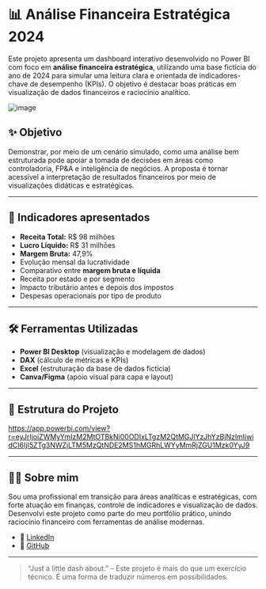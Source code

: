 # 📊 Análise Financeira Estratégica 2024

Este projeto apresenta um dashboard interativo desenvolvido no Power BI com foco em **análise financeira estratégica**, utilizando uma base fictícia do ano de 2024 para simular uma leitura clara e orientada de indicadores-chave de desempenho (KPIs). O objetivo é destacar boas práticas em visualização de dados financeiros e raciocínio analítico.

![image](https://github.com/user-attachments/assets/3c0d08a4-db84-4282-88ef-3a33ebcce48e)



## ✨ Objetivo

Demonstrar, por meio de um cenário simulado, como uma análise bem estruturada pode apoiar a tomada de decisões em áreas como controladoria, FP&A e inteligência de negócios. A proposta é tornar acessível a interpretação de resultados financeiros por meio de visualizações didáticas e estratégicas.

---

## 📌 Indicadores apresentados

- **Receita Total:** R$ 98 milhões  
- **Lucro Líquido:** R$ 31 milhões  
- **Margem Bruta:** 47,9%  
- Evolução mensal da lucratividade  
- Comparativo entre **margem bruta e líquida**  
- Receita por estado e por segmento  
- Impacto tributário antes e depois dos impostos  
- Despesas operacionais por tipo de produto

---

## 🛠️ Ferramentas Utilizadas

- **Power BI Desktop** (visualização e modelagem de dados)  
- **DAX** (cálculo de métricas e KPIs)  
- **Excel** (estruturação da base de dados fictícia)  
- **Canva/Figma** (apoio visual para capa e layout)

---

## 📂 Estrutura do Projeto
https://app.powerbi.com/view?r=eyJrIjoiZWMyYmIzM2MtOTBkNi00ODIxLTgzM2QtMGJlYzJhYzBjNzlmIiwidCI6IjI5ZTg3NWZjLTM5MzQtNDE2MS1hMGRhLWYyMmRjZGU1Mzk0YyJ9

---

## 👩‍💻 Sobre mim

Sou uma profissional em transição para áreas analíticas e estratégicas, com forte atuação em finanças, controle de indicadores e visualização de dados. Desenvolvi este projeto como parte do meu portfólio prático, unindo raciocínio financeiro com ferramentas de análise modernas.

- 🔗 [LinkedIn](https://www.linkedin.com/in/andrea-jocelina-cea-/)  
- 🔗 [GitHub](https://github.com/AndreaSilva2025)

---

> “Just a little dash about.” – Este projeto é mais do que um exercício técnico. É uma forma de traduzir números em possibilidades.

